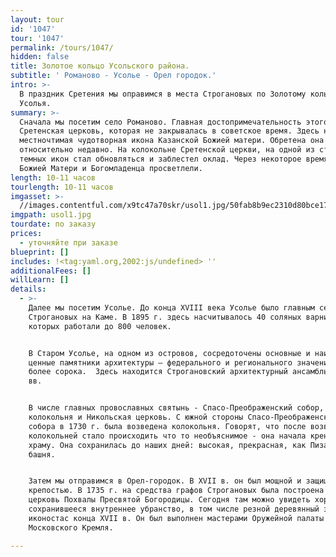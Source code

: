 ```yaml
---
layout: tour
id: '1047'
tour: '1047'
permalink: /tours/1047/
hidden: false
title: Золотое кольцо Усольского района.
subtitle: ' Романово - Усолье - Орел городок.'
intro: >-
  В праздник Сретения мы оправимся в места Строгановых по Золотому кольцу
  Усолья.
summary: >-
  Сначала мы посетим село Романово. Главная достопримечательность этого места -
  Сретенская церковь, которая не закрывалась в советское время. Здесь находится
  местночтимая чудотворная икона Казанской Божией матери. Обретена она
  относительно недавно. На колокольне Сретенской церкви, на одной из старых
  темных икон стал обновляться и заблестел оклад. Через некоторое время лики
  Божией Матери и Богомладенца просветлели.
length: 10-11 часов
tourlength: 10-11 часов
imgasset: >-
  //images.contentful.com/x9tc47a70skr/usol1.jpg/50fab8b9ec2310d80bce17e33c504bd7/usol1.jpg
imgpath: usol1.jpg
tourdate: по заказу
prices:
  - уточняйте при заказе
blueprint: []
includes: !<tag:yaml.org,2002:js/undefined> ''
additionalFees: []
willLearn: []
details:
  - >-
    Далее мы посетим Усолье. До конца XVIII века Усолье было главным селением
    Строгановых на Каме. В 1895 г. здесь насчитывалось 40 соляных варниц, на
    которых работали до 800 человек.


    В Старом Усолье, на одном из островов, сосредоточены основные и наиболее
    ценные памятники архитектуры – федерального и регионального значения – всего
    более сорока.  Здесь находится Строгановский архитектурный ансамбль XVII-XIX
    вв.


    В числе главных провославных святынь - Спасо-Преображенский собор, соборная
    колокольня и Никольская церковь. С южной стороны Спасо-Преображенского
    собора в 1730 г. была возведена колокольня. Говорят, что после возведения с
    колокольней стало происходить что то необъяснимое - она начала крениться к
    храму. Она сохранилась до наших дней: высокая, прекрасная, как Пизанская
    башня.


    Затем мы отправимся в Орел-городок. В XVII в. он был мощной и защищенной
    крепостью. В 1735 г. на средства графов Строгановых была построена каменная
    церковь Похвалы Пресвятой Богородицы. Сегодня там можно увидеть хорошо
    сохранившееся внутреннее убранство, в том числе резной деревянный золоченный
    иконостас конца XVII в. Он был выполнен мастерами Оружейной палаты
    Московского Кремля.

---
```

